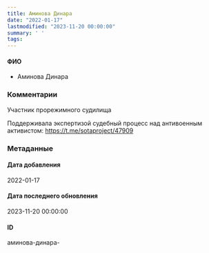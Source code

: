 ```yaml
---
title: Аминова Динара
date: "2022-01-17"
lastmodified: "2023-11-20 00:00:00"
summary: ' '
tags: 
---
```

<!--# pp1-->
<!--## Фигурант-->
<!--### Личные данные-->
#### ФИО
- Аминова Динара
### Комментарии
Участник прорежимного судилища
 
 Поддерживала экспертизой судебный процесс над антивоенным активистом: https://t.me/sotaproject/47909
### Метаданные
#### Дата добавления
2022-01-17
#### Дата последнего обновления
2023-11-20 00:00:00
#### ID
аминова-динара-
<!--## END;-->
